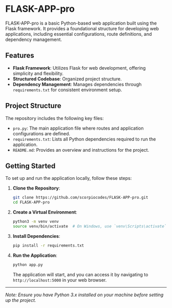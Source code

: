 # FLASK-APP-pro

FLASK-APP-pro is a basic Python-based web application built using the Flask framework. It provides a foundational structure for developing web applications, including essential configurations, route definitions, and dependency management.

## Features

- **Flask Framework**: Utilizes Flask for web development, offering simplicity and flexibility.
- **Structured Codebase**: Organized project structure.
- **Dependency Management**: Manages dependencies through `requirements.txt` for consistent environment setup.

## Project Structure

The repository includes the following key files:

- `pro.py`: The main application file where routes and application configurations are defined.
- `requirements.txt`: Lists all Python dependencies required to run the application.
- `README.md`: Provides an overview and instructions for the project.

## Getting Started

To set up and run the application locally, follow these steps:

1. **Clone the Repository**:

   ```bash
   git clone https://github.com/scorpiocodes/FLASK-APP-pro.git
   cd FLASK-APP-pro
   ```

2. **Create a Virtual Environment**:

   ```bash
   python3 -m venv venv
   source venv/bin/activate  # On Windows, use `venv\Scripts\activate`
   ```

3. **Install Dependencies**:

   ```bash
   pip install -r requirements.txt
   ```

4. **Run the Application**:

   ```bash
   python app.py
   ```

   The application will start, and you can access it by navigating to `http://localhost:5000` in your web browser.

---

*Note: Ensure you have Python 3.x installed on your machine before setting up the project.* 
